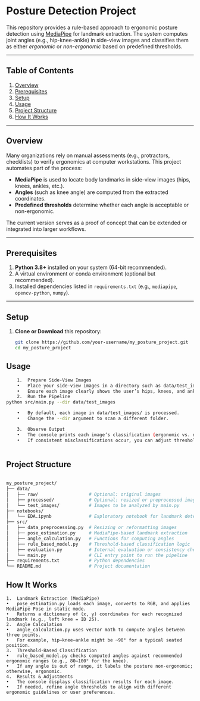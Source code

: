 
# Posture Detection Project

This repository provides a rule-based approach to ergonomic posture detection using [MediaPipe](https://github.com/google/mediapipe) for landmark extraction. The system computes joint angles (e.g., hip-knee-ankle) in side-view images and classifies them as either *ergonomic* or *non-ergonomic* based on predefined thresholds.

---

## Table of Contents
1. [Overview](#overview)
2. [Prerequisites](#prerequisites)
3. [Setup](#setup)
4. [Usage](#usage)
5. [Project Structure](#project-structure)
6. [How It Works](#how-it-works)

---

## Overview
Many organizations rely on manual assessments (e.g., protractors, checklists) to verify ergonomics at computer workstations. This project automates part of the process:
- **MediaPipe** is used to locate body landmarks in side-view images (hips, knees, ankles, etc.).
- **Angles** (such as knee angle) are computed from the extracted coordinates.
- **Predefined thresholds** determine whether each angle is acceptable or non-ergonomic.

The current version serves as a proof of concept that can be extended or integrated into larger workflows.

---

## Prerequisites
1. **Python 3.8+** installed on your system (64-bit recommended).
2. A virtual environment or conda environment (optional but recommended).
3. Installed dependencies listed in `requirements.txt` (e.g., `mediapipe`, `opencv-python`, `numpy`).

---

## Setup
1. **Clone or Download** this repository:
   ```bash
   git clone https://github.com/your-username/my_posture_project.git
   cd my_posture_project
   ```

## Usage
```bash
	1.	Prepare Side-View Images
	•	Place your side-view images in a directory such as data/test_images/.
	•	Ensure each image clearly shows the user’s hips, knees, and ankles.
	2.	Run the Pipeline
python src/main.py --dir data/test_images

	•	By default, each image in data/test_images/ is processed.
	•	Change the --dir argument to scan a different folder.

	3.	Observe Output
	•	The console prints each image’s classification (ergonomic vs. non-ergonomic).
	•	If consistent misclassifications occur, you can adjust thresholds in src/rule_based_model.py.
 
```
 
## Project Structure
```bash

my_posture_project/
├── data/
│   ├── raw/                   # Optional: original images
│   ├── processed/             # Optional: resized or preprocessed images
│   └── test_images/           # Images to be analyzed by main.py
├── notebooks/
│   └── EDA.ipynb              # Exploratory notebook for landmark detection checks
├── src/
│   ├── data_preprocessing.py  # Resizing or reformatting images
│   ├── pose_estimation.py     # MediaPipe-based landmark extraction
│   ├── angle_calculation.py   # Functions for computing angles
│   ├── rule_based_model.py    # Threshold-based classification logic
│   ├── evaluation.py          # Internal evaluation or consistency checks
│   └── main.py                # CLI entry point to run the pipeline
├── requirements.txt           # Python dependencies
└── README.md                  # Project documentation
```
## How It Works
	1.	Landmark Extraction (MediaPipe)
	•	pose_estimation.py loads each image, converts to RGB, and applies MediaPipe Pose in static mode.
	•	Returns a dictionary of (x, y) coordinates for each recognized landmark (e.g., left knee = ID 25).
	2.	Angle Calculation
	•	angle_calculation.py uses vector math to compute angles between three points.
	•	For example, hip–knee–ankle might be ~90° for a typical seated position.
	3.	Threshold-Based Classification
	•	rule_based_model.py checks computed angles against recommended ergonomic ranges (e.g., 80–100° for the knee).
	•	If any angle is out of range, it labels the posture non-ergonomic; otherwise, ergonomic.
	4.	Results & Adjustments
	•	The console displays classification results for each image.
	•	If needed, refine angle thresholds to align with different ergonomic guidelines or user preferences.